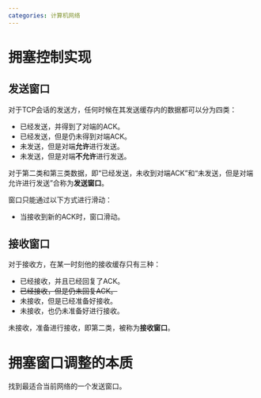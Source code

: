 ```yaml
---
categories: 计算机网络
---
```


# 拥塞控制实现

## 发送窗口

对于TCP会话的发送方，任何时候在其发送缓存内的数据都可以分为四类：

- 已经发送，并得到了对端的ACK。 
- 已经发送，但是仍未得到对端ACK。
- 未发送，但是对端**允许**进行发送。
- 未发送，但是对端**不允许**进行发送。

对于第二类和第三类数据，即“已经发送，未收到对端ACK”和“未发送，但是对端允许进行发送”合称为**发送窗口**。

窗口只能通过以下方式进行滑动：

- 当接收到新的ACK时，窗口滑动。

## 接收窗口

对于接收方，在某一时刻他的接收缓存只有三种：

- 已经接收，并且已经回复了ACK。
- ~~已经接收，但是仍未回复ACK。~~
- 未接收，但是已经准备好接收。
- 未接收，也仍未准备好进行接收。

未接收，准备进行接收，即第二类，被称为**接收窗口**。

# 拥塞窗口调整的本质

找到最适合当前网络的一个发送窗口。

